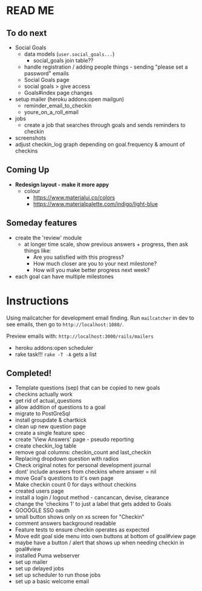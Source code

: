 # READ ME

## To do next

- Social Goals
  - data models (`user.social_goals...`)
    - social_goals join table??
  - handle registration / adding people things - sending "please set a password" emails
  - Social Goals page
  - social goals > give access
  - Goals#index page changes
- setup mailer (heroku addons:open mailgun)
  - reminder_email_to_checkin
  - youre_on_a_roll_email
- jobs
  - create a job that searches through goals and sends reminders to checkin
- screenshots
- adjust checkin_log graph depending on goal.frequency & amount of checkins


## Coming Up

- **Redesign layout - make it more appy**
  - colour
    - https://www.materialui.co/colors
    - https://www.materialpalette.com/indigo/light-blue

## Someday features

- create the 'review' module
  - at longer time scale, show previous answers + progress, then
    ask things like:
    - Are you satisfied with this progress?
    - How much closer are you to your next milestone?
    - How will you make better progress next week?
- each goal can have multiple milestones

# Instructions

Using mailcatcher for development email finding. Run `mailcatcher` in dev to see emails, then go to `http://localhost:1080/`.

Preview emails with: `http://localhost:3000/rails/mailers`

- heroku addons:open scheduler
- rake task!!! `rake -T -A` gets a list

## Completed!

- Template questions (sep) that can be copied to new goals
- checkins actually work
- get rid of actual_questions
- allow addition of questions to a goal
- migrate to PostGreSql
- install groupdate & chartkick
- clean up new question page
- create a single feature spec
- create 'View Answers' page - pseudo reporting
- create checkin_log table
- remove goal columns: checkin_count and last_checkin
- Replacing dropdown question with radios
- Check original notes for personal development journal
- dont' include answers from checkins where answer = nil
- move Goal's questions to it's own page
- Make checkin count 0 for days without checkins
- created users page
- install a login / logout method - cancancan, devise, clearance
- change the 'checkins 1' to just a label that gets added to Goals
- GOOOGLE SSO oauth
- small button shows only on xs screen for "Checkin"
- comment answers background readable
- Feature tests to ensure checkin operates as expected
- Move edit goal side menu into own buttons at bottom of goal#view page
- maybe have a button / alert that shows up when needing checkin in goal#view
- installed Puma webserver
- set up mailer
- set up delayed jobs
- set up scheduler to run those jobs
- set up a basic welcome email
